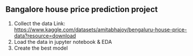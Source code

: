 ##  Bangalore house price prediction project
1. Collect the data
Link: https://www.kaggle.com/datasets/amitabhajoy/bengaluru-house-price-data?resource=download
2. Load the data in jupyter notebook & EDA
3. Create the best model
